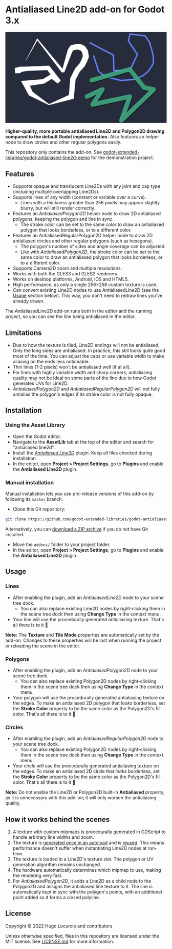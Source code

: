 # Antialiased Line2D add-on for Godot 3.x

![Screenshot](https://raw.githubusercontent.com/Calinou/media/master/godot-antialiased-line2d-demo/screenshot.png)

**Higher-quality, more portable antialiased Line2D and Polygon2D drawing compared
to the default Godot implementation.** Also features an helper node to draw
circles and other regular polygons easily.

This repository only contains the add-on. See
[godot-extended-libraries/godot-antialiased-line2d-demo](https://github.com/godot-extended-libraries/godot-antialiased-line2d-demo)
for the demonstration project.

## Features

- Supports opaque and translucent Line2Ds with any joint and cap type
  (including multiple overlapping Line2Ds).
- Supports lines of any width (constant or variable over a curve).
  - Lines with a thickness greater than 256 pixels may appear slightly blurry,
    but will still render correctly.
- Features an *AntialiasedPolygon2D* helper node to draw 2D antialiased polygons,
  keeping the polygon and line in sync.
  - The stroke color can be set to the same color to draw an antialiased polygon
    that looks borderless, or to a different color.
- Features an AntialiasedRegularPolygon2D helper node to draw 2D antialiased circles
  and other regular polygons (such as hexagons).
  - The polygon's number of sides and angle coverage can be adjusted.
  - Like with *AntialiasedPolygon2D*, the stroke color can be set to the same color
    to draw an antialiased polygon that looks borderless, or to a different color.
- Supports Camera2D zoom and multiple resolutions.
- Works with both the GLES3 and GLES2 renderers.
- Works on desktop platforms, Android, iOS and HTML5.
- High performance, as only a single 256×256 custom texture is used.
- Can convert existing Line2D nodes to use AntialiasedLine2D
  (see the [Usage](#usage) section below).
  This way, you don't need to redraw lines you've already drawn.

The AntialiasedLine2D add-on runs both in the editor and the running project,
so you can see the line being antialiased in the editor.

## Limitations

- Due to how the texture is tiled, Line2D endings will not be antialiased.
  Only the long sides are antialiased. In practice, this still looks quite good
  most of the time. You can adjust the caps or use variable width to make
  aliasing on the ends less noticeable.
- Thin lines (1-2 pixels) won't be antialiased well (if at all).
- For lines with highly variable width and sharp corners, antialiasing quality
  may not be ideal on some parts of the line due to how Godot generates UVs
  for Line2D.
- *AntialiasedPolygon2D* and *AntialiasedRegularPolygon2D* will not fully antialias
  the polygon's edges if its stroke color is not fully opaque.

## Installation

### Using the Asset Library

- Open the Godot editor.
- Navigate to the **AssetLib** tab at the top of the editor and search for
  "antialiased line2d".
- Install the
  [*Antialiased Line2D*](https://godotengine.org/asset-library/asset/729)
  plugin. Keep all files checked during installation.
- In the editor, open **Project > Project Settings**, go to **Plugins**
  and enable the **Antialiased Line2D** plugin.

### Manual installation

Manual installation lets you use pre-release versions of this add-on by
following its `master` branch.

- Clone this Git repository:

```bash
git clone https://github.com/godot-extended-libraries/godot-antialiased-line2d.git
```

Alternatively, you can
[download a ZIP archive](https://github.com/godot-extended-libraries/godot-antialiased-line2d/archive/master.zip)
if you do not have Git installed.

- Move the `addons/` folder to your project folder.
- In the editor, open **Project > Project Settings**, go to **Plugins**
  and enable the **Antialiased Line2D** plugin.

## Usage

### Lines

- After enabling the plugin, add an *AntialiasedLine2D* node to your scene tree dock.
  - You can also replace existing Line2D nodes by right-clicking them in the scene
    tree dock then using **Change Type** in the context menu.
- Your line will use the procedurally generated antialiasing texture.
  That's all there is to it :slightly_smiling_face:

**Note:** The **Texture** and **Tile Mode** properties are automatically set by
the add-on. Changes to these properties will be lost when running the project
or reloading the scene in the editor.

### Polygons

- After enabling the plugin, add an *AntialiasedPolygon2D* node to your scene tree dock.
  - You can also replace existing Polygon2D nodes by right-clicking them in the scene
    tree dock then using **Change Type** in the context menu.
- Your polygon will use the procedurally generated antialiasing texture on the edges.
  To make an antialiased 2D polygon that *looks* borderless, set the **Stroke Color**
  property to be the same color as the Polygon2D's fill color.
  That's all there is to it :slightly_smiling_face:

### Circles

- After enabling the plugin, add an *AntialiasedRegularPolygon2D* node to your scene tree dock.
  - You can also replace existing Polygon2D nodes by right-clicking them in the scene
    tree dock then using **Change Type** in the context menu.
- Your circle will use the procedurally generated antialiasing texture on the edges.
  To make an antialiased 2D circle that *looks* borderless, set the **Stroke Color**
  property to be the same color as the Polygon2D's fill color.
  That's all there is to it :slightly_smiling_face:

**Note:** Do not enable the Line2D or Polygon2D built-in **Antialiased** property,
as it is unnecessary with this add-on; it will only worsen the antialiasing quality.

## How it works behind the scenes

1. A texture with custom mipmaps is procedurally generated in GDScript to handle
   arbitrary line widths and zoom.
2. The texture is [generated once in an autoload](addons/antialiased_line2D/texture.gd)
   and is [reused](addons/antialiased_line2d/antialiased_line2d.gd). This means
   performance doesn't suffer when instantiating Line2D nodes at run-time.
3. The texture is loaded in a Line2D's texture slot. The polygon or UV generation
   algorithm remains unchanged.
4. The hardware automatically determines which mipmap to use, making the rendering very fast.
5. For *AntialiasedPolygon2D*, it adds a Line2D as a child node to the Polygon2D
   and assigns the antialiased line texture to it. The line is automatically kept in
   sync with the polygon's points, with an additional point added so it forms a
   closed polyline.

## License

Copyright © 2022 Hugo Locurcio and contributors

Unless otherwise specified, files in this repository are licensed under the
MIT license. See [LICENSE.md](LICENSE.md) for more information.
